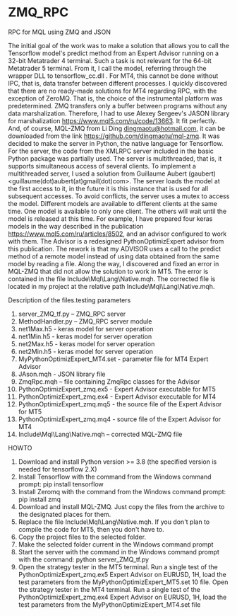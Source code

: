 # ZMQ_RPC
RPC for MQL using ZMQ and JSON

The initial goal of the work was to make a solution that allows you to call the Tensorflow model's predict method from an Expert Advisor running on a 32-bit Metatrader 4 terminal. Such a task is not relevant for the 64-bit Metatrader 5 terminal. From it, I call the model, referring through the wrapper DLL to tensorflow_сс.dll . For MT4, this cannot be done without IPC, that is, data transfer between different processes. I quickly discovered that there are no ready-made solutions for MT4 regarding RPC, with the exception of ZeroMQ. That is, the choice of the instrumental platform was predetermined. ZMQ transfers only a buffer between programs without any data marshalization. Therefore, I had to use Alexey Sergeev's JASON library for marshalization https://www.mql5.com/ru/code/13663. It fit perfectly. And, of course, MQL-ZMQ from Li Ding dingmaotu@hotmail.com, it can be downloaded from the link https://github.com/dingmaotu/mql-zmq. It was decided to make the server in Python, the native language for Tensorflow. For the server, the code from the XMLRPC server included in the basic Python package was partially used. The server is multithreaded, that is, it supports simultaneous access of several clients. To implement a multithreaded server, I used a solution from Guillaume Aubert (gaubert) <guillaume(dot)aubert(at)gmail(dot)com>. The server loads the model at the first access to it, in the future it is this instance that is used for all subsequent accesses. To avoid conflicts, the server uses a mutex to access the model. Different models are available to different clients at the same time. One model is available to only one client. The others will wait until the model is released at this time.
For example, I have prepared four keras models in the way described in the publication https://www.mql5.com/ru/articles/8502, and an advisor configured to work with them. The Advisor is a redesigned PythonOptimizExpert advisor from this publication. The rework is that my ADVISOR uses a call to the predict method of a remote model instead of using data obtained from the same model by reading a file.
Along the way, I discovered and fixed an error in MQL-ZMQ that did not allow the solution to work in MT5. The error is contained in the file Include\Mql\Lang\Native.mqh. The corrected file is located in my project at the relative path Include\Mql\Lang\Native.mqh.

Description of the files.testing parameters
1.  server_ZMQ_tf.py – ZMQ_RPC server
2.  MethodHandler.py – ZMQ_RPC server module
3.  net1Max.h5 - keras model for server operation
4.  net1Min.h5 - keras model for server operation
5.  net2Max.h5 - keras model for server operation
6.  net2Min.h5 - keras model for server operation
7.  MyPythonOptimizExpert_MT4.set - parameter file for MT4 Expert Advisor
8.  JAson.mqh - JSON library file
9.  ZmqRpc.mqh – file containing ZmqRpc classes for the Advisor
10. PythonOptimizExpert_zmq.ex5 - Expert Advisor executable for MT5
11. PythonOptimizExpert_zmq.ex4 - Expert Advisor executable for MT4
12. PythonOptimizExpert_zmq.mq5 - the source file of the Expert Advisor for MT5
13. PythonOptimizExpert_zmq.mq4 - source file of the Expert Advisor for MT4
14. Include\Mql\Lang\Native.mqh – corrected MQL-ZMQ file

HOWTO
1. Download and install Python version >= 3.8 (the specified version is needed for tensorflow 2.X)
2. Install Tensorflow with the command from the Windows command prompt: pip install tensorflow 
3. Install Zeromq with the command from the Windows command prompt: pip install zmq
4. Download and install MQL-ZMQ. Just copy the files from the archive to the designated places for them.
5. Replace the file Include\Mql\Lang\Native.mqh. If you don't plan to compile the code for MT5, then you don't have to.
6. Copy the project files to the selected folder.
7. Make the selected folder current in the Windows command prompt
8. Start the server with the command in the Windows command prompt with the command: python server_ZMQ_tf.py
9. Open the strategy tester in the MT5 terminal. Run a single test of the PythonOptimizExpert_zmq.ex5 Expert Advisor on EURUSD, 1H, load the test parameters from the MyPythonOptimizExpert_MT5.set
10 file. Open the strategy tester in the MT4 terminal. Run a single test of the PythonOptimizExpert_zmq.ex4 Expert Advisor on EURUSD, 1H, load the test parameters from the MyPythonOptimizExpert_MT4.set file
